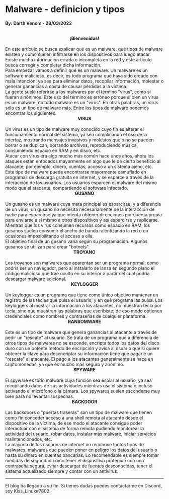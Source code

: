 # Malware - definicion y tipos
<b>By: Darth Venom - 28/03/2022</b>
<br>
<br>
<center><b>¡Bienvenidos!</b></center>
<br>
En este artículo se busca explicar qué es un malware, qué tipos de malware existen y cómo suelen infiltrarse en los dispositivos para luego atacar. Existe mucha información errada o incompleta en la red y este artículo busca corregir y completar dicha información.
<br>
Para empezar vamos a definir qué es un malware. Un malware es un software malicioso, es decir, es todo programa que haya sido creado con mala intención; ya sea para eliminar datos, recopilar información, molestar o generar ganancias a costa de causar pérdidas a la víctima.
<br>
La gente suele referirse a los malwares por el término "virus", como si fueran sinónimos. Este uso del término es erróneo porque si bien un virus es un malware, no todo malware es un "virus". En otras palabras, un virus sólo es un tipo de malware más. Entre los tipos de malware podemos encontrar los siguientes.
<br>
<center><b>VIRUS</b></center>
<br>
Un virus es un tipo de malware muy conocido cuyo fin es alterar el funcionamiento normal del sistema, ya sea complicando el uso de la interfaz, mostrando mensajes invasivos y molestos que o no se pueden borrar o se duplican, borrando archivos, reproduciendo música, consumiendo espacio en RAM y en disco, etc.
<br>
Atacar con virus era algo mucho más común hace unos años, ahora los ataques están enfocados mayormente en algo que le dé cierto beneficio al atacante; por ejemplo, dinero, cuentas, acceso a un sistema ajeno, etc.
<br>
Este tipo de malware puede encontrarse mayormente camuflado en programas de descarga gratuita en internet, y se esparce a través de la interacción de los usuarios. Los usuarios esparcen el malware del mismo modo que el atacante, compartiendo el software infectado.
<br>
<center><b>GUSANO</b></center>
<br>
Un gusano es un malware cuya meta principal es esparcirse, y a diferencia de un virus, un gusano no necesita necesariamente de la interacción de nadie para esparcirse ya que intenta obtener direcciones por cuenta propia para enviarse a sí mismo a otros dispositivos y así esparcirse y replicarse. Mientras que los virus consumen recursos como espacio en RAM, los gusanos suelen consumir el ancho de banda ralentizando la red o en ocasiones imposibilitando el acceso a ella.
<br>
El objetivo final de un gusano varía según su programación. Algunos gusanos se utilizan para crear "botnets".
<center><b>TROYANO</b></center>
<br>
Los troyanos son malwares que aparentan ser un programa normal, como podría ser un navegador, pero al instalarlo se lanza en segundo plano el código malicioso que trae oculto en su interior a partir del cual podría descargar malware adicional.
<br>
<center><b>KEYLOGGER</b></center>
<br>
Un keylogger es un programa que tiene como único objetivo mantener un registro de las teclas que pulsa el usuario, y en qué programa las pulsa. Los keyloggers al mostrar la información a los atacantes, no muestran tecla por tecla, sino que muestran las palabras que escribiste; de eso modo obtienen credenciales como nombres y contraseñas de cualquier plataforma.
<br>
<center><b>RANSOMWARE</b></center>
<br>
Este es un tipo de malware que genera ganancias al atacante a través de pedir un "rescate" al usuario. Se trata de un programa que a diferencia de otros tipos de malwares no se esconde, encripta todos los datos del disco duro con un potente método de encripción y avisa al usuario que si quiere obtener la clave para desencriptar su información tiene que pagarle un "rescate" al atacante. El pago a los atacantes generalmente se hace en criptomonedas, ya que es mucho más seguro y anónimo.
<br>
<center><b>SPYWARE</b></center>
<br>
El spyware es todo malware cuya función sea espiar al usuario, ya sea recopilando datos de sus actividades mientras usa el sistema o incluso activando el micrófono o la cámara. Los spywares suelen esconderse muy bien para no levantar sospechas.
<br>
<center><b>BACKDOOR</b></center>
<br>
Las backdoors o "puertas traseras" son un tipo de malware que tienen como fin conceder acceso a una shell remota al atacante desde el dispositivo de la víctima, de ese modo el atacante consigue poder interactuar con el sistema de forma remota pudiendo monitorear la actividad del usuario, robar datos, instalar más malware, iniciar servicios malintencionados, etc.
<br>
La mayoría de los usuarios de internet no reconoce tantos tipos de malwares, malwares que pueden poner en peligro los datos del usuario o hasta su dinero en cuentas bancarias. Lo recomendable es siempre tomar medidas de seguridad como tener el dispositivo protegido con una contraseña segura, evitar descargar de fuentes desconocidas, tener el sistema actualizado siempre y contar con un antivirus.
<br>
<hr>
El blog ha llegado a su fin. Si tienes dudas puedes contactarme en Discord, soy Kiss_Linux#7802.
